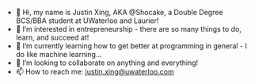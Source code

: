 - 👋 Hi, my name is Justin Xing, AKA @Shocake, a Double Degree BCS/BBA student at UWaterloo and Laurier!
- 👀 I’m interested in entrepreneurship - there are so many things to do, learn, and succeed at!
- 🌱 I’m currently learning how to get better at programming in general - I do like machine learning...
- 💞️ I’m looking to collaborate on anything and everything!
- 📫 How to reach me: justin.xing@uwaterloo.com
